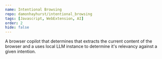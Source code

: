 ```yaml
---
name: Intentional Browsing
repo: damonhayhurst/intentional_browsing
tags: [Javascript, WebExtension, AI]
order: 2
hide: false
---
```

A browser copilot that determines that extracts the current content of the browser and a uses local LLM instance to determine it's relevancy against a given intention.